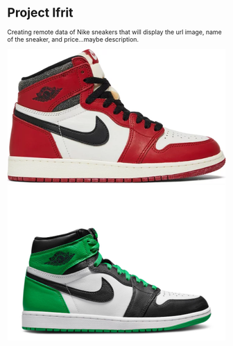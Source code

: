 # Project Ifrit
Creating remote data of Nike sneakers that will display the url image, name of the sneaker, and price…maybe description.

<img src="images/Air_Jordan_1_Retro_High_OG.png" alt="Air Jordan 1 Retro High OG">
<img src="images/Air_Jordan_1_Retro_High_OG'LUCKY_GREEN'.jpg" alt="Air Jordan 1 Retro High OG 'Lucky Green'">
